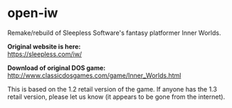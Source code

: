 # open-iw
Remake/rebuild of Sleepless Software's fantasy platformer Inner Worlds.

**Original website is here:**  
https://sleepless.com/iw/

**Download of original DOS game:**  
http://www.classicdosgames.com/game/Inner_Worlds.html


This is based on the 1.2 retail version of the game. If anyone has the 1.3 retail version, please let us know (it appears to be gone from the internet).